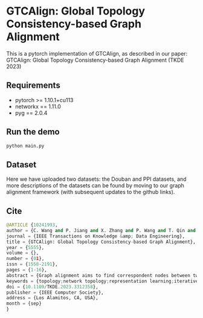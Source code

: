 # GTCAlign: Global Topology Consistency-based Graph Alignment
This is a pytorch implementation of GTCAlign, as described in our paper:
GTCAlign: Global Topology Consistency-based Graph Alignment (TKDE 2023)

## Requirements
- pytorch >= 1.10.1+cu113
- networkx == 1.11.0
- pyg == 2.0.4

## Run the demo
```python
python main.py
```

## Dataset

Here we have uploaded two datasets: the Douban and PPI datasets, and more descriptions of the datasets can be found by moving to our graph alignment framework (with subsequent updates to the github links).

## Cite
```python
@ARTICLE {10241993,
author = {C. Wang and P. Jiang and X. Zhang and P. Wang and T. Qin and X. Guan},
journal = {IEEE Transactions on Knowledge &amp; Data Engineering},
title = {GTCAlign: Global Topology Consistency-based Graph Alignment},
year = {5555},
volume = {},
number = {01},
issn = {1558-2191},
pages = {1-16},
abstract = {Graph alignment aims to find correspondent nodes between two graphs. Most existing algorithms assume that correspondent nodes in different graphs have similar local structures. However, this principle may not apply to some real-world application scenarios when two graphs have different densities. Some correspondent node pairs may have very different local structures in these cases. Nevertheless, correspondent nodes are expected to have similar importance, inspiring us to exploit global topology consistency for graph alignment. This paper presents GTCAlign, an unsupervised graph alignment framework based on global topology consistency. An indicating matrix is calculated to show node pairs with consistent global topology based on a comprehensive centrality metric. A graph convolutional network (GCN) encodes local structural and attributive information into low-dimensional node embeddings. Then, node similarities are computed based on the obtained node embeddings under the guidance of the indicating matrix. Moreover, a pair of nodes are more likely to be aligned if most of their neighbors are aligned, motivating us to develop an iterative algorithm to refine the alignment results recursively. We conduct extensive experiments on real-world and synthetic datasets to evaluate the effectiveness of GTCAlign. The experimental results show that GTCAlign outperforms state-of-the-art graph alignment approaches.},
keywords = {topology;network topology;representation learning;iterative methods;social networking (online);training;task analysis},
doi = {10.1109/TKDE.2023.3312358},
publisher = {IEEE Computer Society},
address = {Los Alamitos, CA, USA},
month = {sep}
}
```
